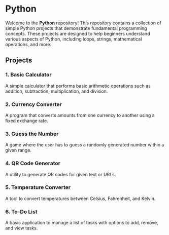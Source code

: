 # Python

Welcome to the **Python** repository! This repository contains a collection of simple Python projects that demonstrate fundamental programming concepts. These projects are designed to help beginners understand various aspects of Python, including loops, strings, mathematical operations, and more.

## Projects

### 1. Basic Calculator
A simple calculator that performs basic arithmetic operations such as addition, subtraction, multiplication, and division.

### 2. Currency Converter
A program that converts amounts from one currency to another using a fixed exchange rate.

### 3. Guess the Number
A game where the user has to guess a randomly generated number within a given range.

### 4. QR Code Generator
A utility to generate QR codes for given text or URLs.

### 5. Temperature Converter
A tool to convert temperatures between Celsius, Fahrenheit, and Kelvin.

### 6. To-Do List
A basic application to manage a list of tasks with options to add, remove, and view tasks.

